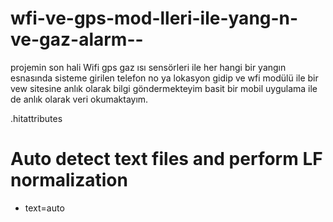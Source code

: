 # wfi-ve-gps-mod-lleri-ile-yang-n-ve-gaz-alarm--
projemin son hali
Wifi gps gaz ısı sensörleri ile her hangi bir yangın esnasında sisteme girilen telefon no ya lokasyon gidip ve wfi modülü ile bir vew sitesine anlık olarak bilgi göndermekteyim 
basit bir mobil uygulama ile de anlık olarak veri okumaktayım.


.hitattributes
# Auto detect text files and perform LF normalization
* text=auto
